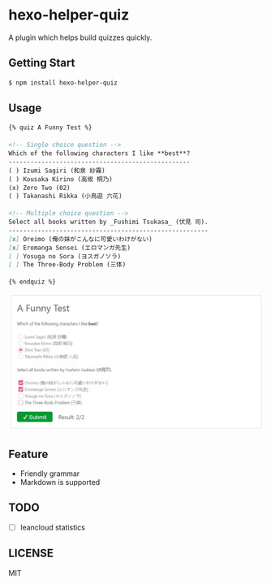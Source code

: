 # hexo-helper-quiz

A plugin which helps build quizzes quickly.

## Getting Start

```bash
$ npm install hexo-helper-quiz
```

## Usage

```markdown
{% quiz A Funny Test %}

<!-- Single choice question -->
Which of the following characters I like **best**?
--------------------------------------------------
( ) Izumi Sagiri (和泉 紗霧)
( ) Kousaka Kirino (高坂 桐乃)
(x) Zero Two (02)
( ) Takanashi Rikka (小鳥遊 六花)

<!-- Multiple choice question -->
Select all books written by _Fushimi Tsukasa_ (伏見 司).
-------------------------------------------------------
[x] Oreimo (俺の妹がこんなに可愛いわけがない)
[x] Eromanga Sensei (エロマンガ先生)
[ ] Yosuga no Sora (ヨスガノソラ)
[ ] The Three-Body Problem (三体)

{% endquiz %}
```

![demo](./demo.jpg)

## Feature

- Friendly grammar
- Markdown is supported

## TODO

- [ ] leancloud statistics

## LICENSE

MIT

